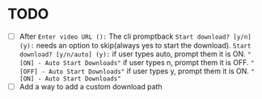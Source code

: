 # TODO

- [ ] After `Enter video URL ():`
      The cli promptback `Start download? [y/n] (y):` needs an option to skip(always yes to start the download).
      `Start download? [y/n/auto] (y):`
      if user types auto, prompt them it is ON.
      `"[ON] - Auto Start Downloads"`
      if user types n, prompt them it is OFF.
      `"[OFF] - Auto Start Downloads"`
      if user types y, prompt them it is ON.
      `"[ON] - Auto Start Downloads"`
- [ ] Add a way to add a custom download path

